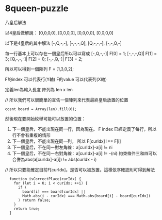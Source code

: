 # 8queen-puzzle
八皇后解法

以4皇后做解說：
[0,0,0,0],
[0,0,0,0],
[0,0,0,0],
[0,0,0,0]


以下是4皇后的其中解法
[-,Q,-,-],
[-,-,-,Q],
[Q,-,-,-],
[-,-,Q,-]

每一行基本上可以存在一個皇后所以可以寫成
[-,Q,-,-]|  F[0] = 1;
[-,-,-,Q]|  F[1] = 3;
[Q,-,-,-]|  F[2] = 0;
[-,-,Q,-]|  F[3] = 2;

所以可以得到一個陣列 F = [1,3,0,2];

F的index 可以代表行(Y軸)
F的value 可以代表列(X軸)

定義len為輸入長度 陣列為 len x len

// 所以我們可以很簡單的宣告一個陣列來代表最終皇后放置的位置
```
cosnt board = Array(len).fill(0);
```

然後現在要開始枚舉可能可以放置的位置：
1. 下一個皇后，不能出現在同一行，因為現在。 F index 已經定義了每行，所以行不會有重複的情形
2. 下一個皇后，不能出現在同一列。 所以 F[curIdx] !== F[i]
3. 下一個皇后，不在同一對左角線：a[curIdx]-a[i] != ni
4. 下一個皇后，不在同一右對角線：a[curIdx]-a[i] != -(ni)
約束條件三和四可以合併為abs(a[curIdx]-a[i]) != abs(curIdx - i)


// 所以只要能確定目前F[curIdx]，是否可以被放置，這樣依序確認則可得到解法
```
  function isCorrectPlace(curIdx) {
    for (let i = 0; i < curIdx; ++i) {
      if (
        board[i] === board[curIdx] ||
        Math.abs(i - curIdx) === Math.abs(board[i] - board[curIdx])
      ) return false;
    }
    return true;
  }

```


